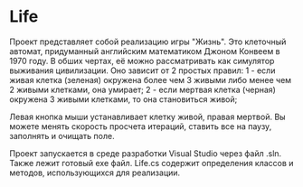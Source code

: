 # Life
Проект представляет собой реализацию игры "Жизнь". Это клеточный автомат, придуманный английским математиком Джоном Конвеем в 1970 году.
В обших чертах, её можно рассматривать как симулятор выживания цивилизации. Оно зависит от 2 простых правил:
1 - если живая клетка (зеленая) окружена более чем 3 живыми либо менее чем 2 живыми клетками, она умирает;
2 - если мертвая клетка (черная) окружена 3 живыми клетками, то она становиться живой;

Левая кнопка мыши устанавливает клетку живой, правая мертвой.
Вы можете менять скорость просчета итераций, ставить все на паузу, заполнять и очищать поле.

Проект запускается в среде разработки Visual Studio через файл .sln. Также лежит готовый exe файл.
Life.cs содержит определения классов и методов, использующихся для реализации.
